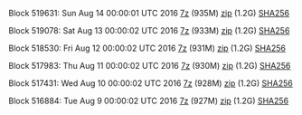 Block 519631: Sun Aug 14 00:00:01 UTC 2016 [7z](https://transfer.sh/mUv6R/bootstrap.dat.20160814.7z) (935M) [zip](https://transfer.sh/ib7LF/bootstrap.dat.20160814.zip) (1.2G) [SHA256](https://transfer.sh/Ssmnn/sha256.txt)

Block 519078: Sat Aug 13 00:00:02 UTC 2016 [7z](https://transfer.sh/aBnq5/bootstrap.dat.20160813.7z) (933M) [zip](https://transfer.sh/TWdIp/bootstrap.dat.20160813.zip) (1.2G) [SHA256](https://transfer.sh/goRxF/sha256.txt)

Block 518530: Fri Aug 12 00:00:02 UTC 2016 [7z](https://transfer.sh/HGJf9/bootstrap.dat.20160812.7z) (931M) [zip](https://transfer.sh/10uTfl/bootstrap.dat.20160812.zip) (1.2G) [SHA256](https://transfer.sh/ln32W/sha256.txt)

Block 517983: Thu Aug 11 00:00:02 UTC 2016 [7z](https://transfer.sh/vCqOQ/bootstrap.dat.20160811.7z) (930M) [zip](https://transfer.sh/Dc22j/bootstrap.dat.20160811.zip) (1.2G) [SHA256](https://transfer.sh/oJm01/sha256.txt)

Block 517431: Wed Aug 10 00:00:02 UTC 2016 [7z](https://transfer.sh/n6vae/bootstrap.dat.20160810.7z) (928M) [zip](https://transfer.sh/ie2W8/bootstrap.dat.20160810.zip) (1.2G) [SHA256](https://transfer.sh/5bgz3/sha256.txt)

Block 516884: Tue Aug  9 00:00:02 UTC 2016 [7z](https://transfer.sh/bK65s/bootstrap.dat.20160809.7z) (927M) [zip](https://transfer.sh/Ma6sV/bootstrap.dat.20160809.zip) (1.2G) [SHA256](https://transfer.sh/vUXQq/sha256.txt)
